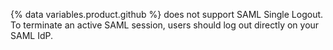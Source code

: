 {% data variables.product.github %} does not support SAML Single Logout. To terminate an active SAML session, users should log out directly on your SAML IdP.
